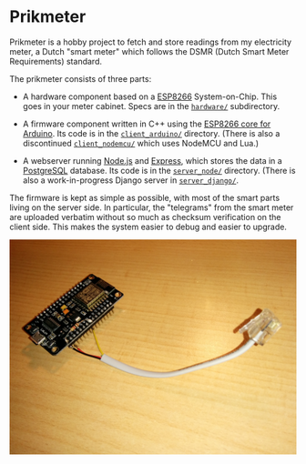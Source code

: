 Prikmeter
=========

Prikmeter is a hobby project to fetch and store readings from my electricity
meter, a Dutch "smart meter" which follows the DSMR (Dutch Smart Meter
Requirements) standard.

The prikmeter consists of three parts:

* A hardware component based on a [ESP8266](http://esp8266.net/)
  System-on-Chip. This goes in your meter cabinet. Specs are in the
  [`hardware/`](hardware) subdirectory.

* A firmware component written in C++ using the
  [ESP8266 core for Arduino](https://github.com/esp8266/Arduino). Its code is in
  the [`client_arduino/`](arduino_client) directory. (There is also a
  discontinued [`client_nodemcu/`](nodemcu_client) which uses NodeMCU and Lua.)

* A webserver running [Node.js](https://nodejs.org/) and
  [Express](http://expressjs.com/), which stores the data in a
  [PostgreSQL](https://www.postgresql.org/) database. Its code is in the
  [`server_node/`](server_node) directory. (There is also a work-in-progress
  Django server in [`server_django/`](server_django).

The firmware is kept as simple as possible, with most of the smart parts living
on the server side. In particular, the "telegrams" from the smart meter are
uploaded verbatim without so much as checksum verification on the client side.
This makes the system easier to debug and easier to upgrade.

![The hardware part](hardware/cable.jpg)
